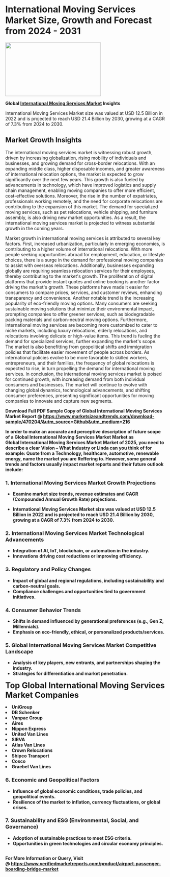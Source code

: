 <H1>International Moving Services Market Size, Growth and Forecast from 2024 - 2031</H1><img class="aligncenter size-medium wp-image-584254" src="https://thirdeyenews.in/wp-content/uploads/2024/09/Global-Market-Research-300x168.jpeg" alt="" width="300" height="168" /><p><strong>Global&nbsp;<a href="https://www.marketsizeandtrends.com/download-sample/470204/&amp;utm_source=Github&utm_medium=216">International Moving Services Market</a> Insights</strong></p><p>International Moving Services Market size was valued at USD 12.5 Billion in 2022 and is projected to reach USD 21.4 Billion by 2030, growing at a CAGR of 7.3% from 2024 to 2030.</p><p><h2>Market Growth Insights</h2> <p>The international moving services market is witnessing robust growth, driven by increasing globalization, rising mobility of individuals and businesses, and growing demand for cross-border relocations. With an expanding middle class, higher disposable incomes, and greater awareness of international relocation options, the market is expected to grow significantly over the next few years. This growth is also fueled by advancements in technology, which have improved logistics and supply chain management, enabling moving companies to offer more efficient, cost-effective solutions. Moreover, the rise in the number of expatriates, professionals working remotely, and the need for corporate relocations are contributing to the expansion of this market. The demand for specialized moving services, such as pet relocations, vehicle shipping, and furniture assembly, is also driving new market opportunities. As a result, the international moving services market is projected to witness substantial growth in the coming years.</p> <p><strong></strong></p> <p>Market growth in international moving services is attributed to several key factors. First, increased urbanization, particularly in emerging economies, is contributing to a higher volume of international relocations. With more people seeking opportunities abroad for employment, education, or lifestyle choices, there is a surge in the demand for professional moving companies to assist with overseas relocations. Additionally, businesses expanding globally are requiring seamless relocation services for their employees, thereby contributing to the market's growth. The proliferation of digital platforms that provide instant quotes and online booking is another factor driving the market's growth. These platforms have made it easier for consumers to compare prices, services, and customer reviews, enhancing transparency and convenience. Another notable trend is the increasing popularity of eco-friendly moving options. Many consumers are seeking sustainable moving solutions that minimize their environmental impact, prompting companies to offer greener services, such as biodegradable packing materials and carbon-neutral moving options. Furthermore, international moving services are becoming more customized to cater to niche markets, including luxury relocations, elderly relocations, and relocations involving delicate or high-value items. This trend is fueling the demand for specialized services, further expanding the market's scope. The market is also benefitting from geopolitical shifts and immigration policies that facilitate easier movement of people across borders. As international policies evolve to be more favorable to skilled workers, entrepreneurs, and their families, the frequency of global relocations is expected to rise, in turn propelling the demand for international moving services. In conclusion, the international moving services market is poised for continued growth, with increasing demand from both individual consumers and businesses. The market will continue to evolve with changing global dynamics, technological advancements, and shifting consumer preferences, presenting significant opportunities for moving companies to innovate and capture new segments. <p><strong></p><p><span class=""><strong>Download Full PDF Sample Copy of Global International Moving Services Market Report</strong> @ <a href="https://www.marketsizeandtrends.com/download-sample/470204/&amp;utm_source=Github&utm_medium=216" target="_blank">https://www.marketsizeandtrends.com/download-sample/470204/&amp;utm_source=Github&utm_medium=216</a></span></p><p>In order to make an accurate and perceptive description of future scope of a Global&nbsp;International Moving Services Market Market as Global&nbsp;International Moving Services Market Market of 2025, you need to describe a clear Vision &ndash; What Industry or Linda can you think of for example: Quote from a Technology, healthcare, automotive, renewable energy, name the market you are Reffering to. However, some general trends and factors usually impact market reports and their future outlook include:</p><h3>1.&nbsp;<strong>International Moving Services Market Growth Projections</strong></h3><ul><li>Examine market size trends, revenue estimates and CAGR (Compounded Annual Growth Rate) projections.</li><li><p>International Moving Services Market size was valued at USD 12.5 Billion in 2022 and is projected to reach USD 21.4 Billion by 2030, growing at a CAGR of 7.3% from 2024 to 2030.</p></li></ul><h3>2.&nbsp;<strong>International Moving Services Market Technological Advancements</strong></h3><ul><li>Integration of AI, IoT, blockchain, or automation in the industry.</li><li>Innovations driving cost reductions or improving efficiency.</li></ul><h3>3.&nbsp;<strong>Regulatory and Policy Changes</strong></h3><ul><li>Impact of global and regional regulations, including sustainability and carbon-neutral goals.</li><li>Compliance challenges and opportunities tied to government initiatives.</li></ul><h3>4.&nbsp;<strong>Consumer Behavior Trends</strong></h3><ul><li>Shifts in demand influenced by generational preferences (e.g., Gen Z, Millennials).</li><li>Emphasis on eco-friendly, ethical, or personalized products/services.</li></ul><h3>5.&nbsp;<strong>Global International Moving Services Market Competitive Landscape</strong></h3><ul><li>Analysis of key players, new entrants, and partnerships shaping the industry.</li><li>Strategies for differentiation and market penetration.</li></ul><p data-pm-slice="1 1 []"><span style="color: inherit; font-family: inherit; font-size: 25px;">Top Global International Moving Services Market Companies</span></p><div class="" data-test-id=""><p><li>UniGroup</li><li> DB Schenker</li><li> Vanpac Group</li><li> Aires</li><li> Nippon Express</li><li> United Van Lines</li><li> SIRVA</li><li> Atlas Van Lines</li><li> Crown Relocations</li><li> Shipco Transport</li><li> Cosco</li><li> Graebel Van Lines</li></p></div><h3>6.&nbsp;<strong>Economic and Geopolitical Factors</strong></h3><ul><li>Influence of global economic conditions, trade policies, and geopolitical events.</li><li>Resilience of the market to inflation, currency fluctuations, or global crises.</li></ul><h3>7.&nbsp;<strong>Sustainability and ESG (Environmental, Social, and Governance)</strong></h3><ul><li>Adoption of sustainable practices to meet ESG criteria.</li><li>Opportunities in green technologies and circular economy principles.</li></ul><h2><strong style="font-size: 14px;">For More Information or Query, Visit @&nbsp;</strong><a style="background-color: #ffffff; font-size: 14px;" href="https://www.marketsizeandtrends.com/report/international-moving-services-market/" target="_blank">https://www.verifiedmarketreports.com/product/airport-passenger-boarding-bridge-market</a></h2>
